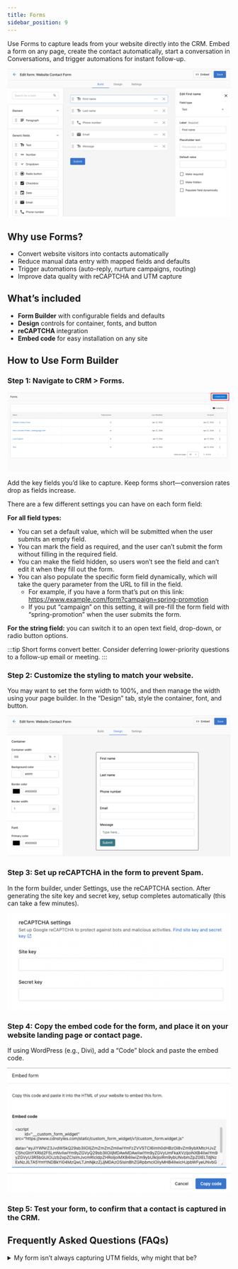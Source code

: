 ```yaml
---
title: Forms
sidebar_position: 9
---
```

Use Forms to capture leads from your website directly into the CRM. Embed a form on any page, create the contact automatically, start a conversation in Conversations, and trigger automations for instant follow-up.

![](./img/contact_form.png)

## Why use Forms?

- Convert website visitors into contacts automatically
- Reduce manual data entry with mapped fields and defaults
- Trigger automations (auto-reply, nurture campaigns, routing)
- Improve data quality with reCAPTCHA and UTM capture

## What’s included

- **Form Builder** with configurable fields and defaults
- **Design** controls for container, fonts, and button
- **reCAPTCHA** integration
- **Embed code** for easy installation on any site

## How to Use Form Builder

### Step 1: Navigate to CRM > Forms.

![](./img/create.png)

Add the key fields you’d like to capture. Keep forms short—conversion rates drop as fields increase.

There are a few different settings you can have on each form field:

**For all field types:**
 - You can set a default value, which will be submitted when the user submits an empty field.
 - You can mark the field as required, and the user can’t submit the form without filling in the required field.
 - You can make the field hidden, so users won’t see the field and can’t edit it when they fill out the form.
 - You can also populate the specific form field dynamically, which will take the query parameter from the URL to fill in the field.
     - For example, if you have a form that’s put on this link: https://www.example.com/form?campaign=spring-promotion
     - If you put “campaign” on this setting, it will pre-fill the form field with “spring-promotion” when the user submits the form.

**For the string field:** you can switch it to an open text field, drop-down, or radio button options.

:::tip
Short forms convert better. Consider deferring lower-priority questions to a follow-up email or meeting.
:::

### Step 2: Customize the styling to match your website.

You may want to set the form width to 100%, and then manage the width using your page builder. In the “Design” tab, style the container, font, and button.

![](./img/design.png)

### Step 3: Set up reCAPTCHA in the form to prevent Spam.

In the form builder, under Settings, use the reCAPTCHA section. After generating the site key and secret key, setup completes automatically (this can take a few minutes).

![](./img/recaptcha.png)

### Step 4: Copy the embed code for the form, and place it on your website landing page or contact page.

If using WordPress (e.g., Divi), add a “Code” block and paste the embed code.

![](./img/embed.png)

### Step 5: Test your form, to confirm that a contact is captured in the CRM.

## Frequently Asked Questions (FAQs)

<details>
<summary>My form isn’t always capturing UTM fields, why might that be?</summary> 
  
For the form to capture UTM, they must be still present in the browser address bar. If a user clicks away from your landing page, to visit a second page on your website, and you don’t have a UTM preservation tool active, the UTM can be lost and won’t be captured if they fill out a form. One tactic to prevent this is removing all links from your landing page, to ensure leads fill out the form on the landing page and nowhere else.
</details>


